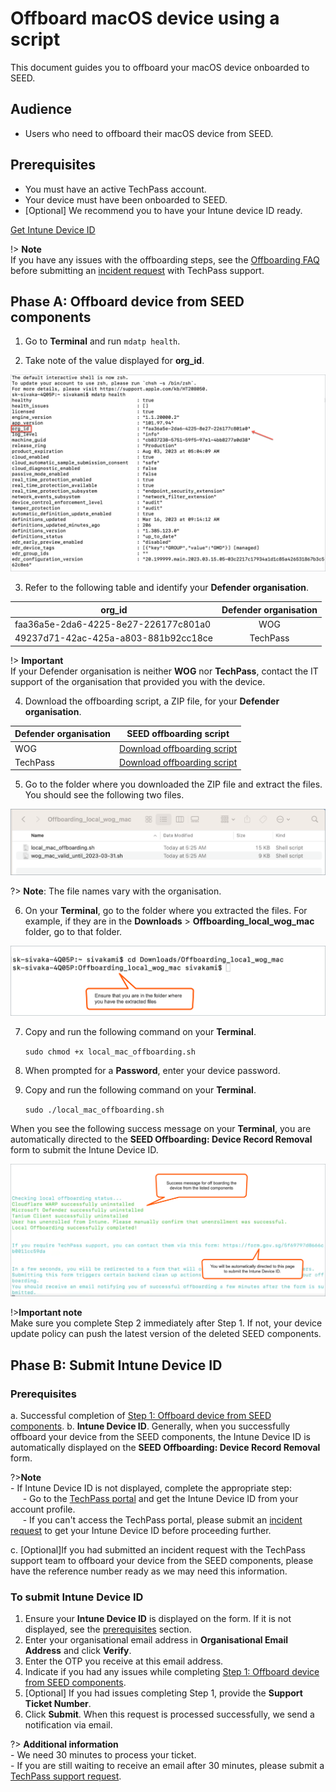 # Offboard macOS device using a script
 
 This document guides you to offboard your macOS device onboarded to SEED.

## Audience

- Users who need to offboard their macOS device from SEED.

## Prerequisites

- You must have an active TechPass account.
- Your device must have been onboarded to SEED.
- [Optional] We recommend you to have your Intune device ID ready. 

[Get Intune Device ID](../snippets/get-intune-device-id.md ':include')

!> **Note**<br>If you have any issues with the offboarding steps, see the [Offboarding FAQ](/faqs/seed-offboarding-faqs) before submitting an [incident request](https://go.gov.sg/techpass-sr) with TechPass support.

## Phase A: Offboard device from SEED components

1. Go to **Terminal** and run `mdatp health`.

<!--
![open terminal](../images/macos-open-terminal.png)

![find-org-id](../images/macos-find-org-id-1.png)-->

2. Take note of the value displayed for **org_id**.

![note-org-id](../images/macos-find-org-id-2.png)

3. Refer to the following table and identify your **Defender organisation**.

  | org_id  | Defender organisation |
  | ------------- |:-------------:|
  | faa36a5e-2da6-4225-8e27-226177c801a0      | WOG     |
  | 49237d71-42ac-425a-a803-881b92cc18ce  | TechPass    | 

!> **Important**<br> If your Defender organisation is neither **WOG** nor **TechPass**, contact the IT support of the organisation that provided you with the device.

4. Download the offboarding script, a ZIP file, for your **Defender organisation**.

  | Defender organisation  | SEED offboarding script |
  | ------------- |:-------------:|
  | WOG      | [Download offboarding script](https://k3uwa66lu3tj6uxft46666ynhe0uvzor.lambda-url.ap-southeast-1.on.aws/local_wog_mac)    |
  | TechPass      | [Download offboarding script](https://k3uwa66lu3tj6uxft46666ynhe0uvzor.lambda-url.ap-southeast-1.on.aws/local_tp_mac)     |
  
5. Go to the folder where you downloaded the ZIP file and extract the files. You should see the following two files. 

![extract-files](../images/macos-extracted-files-for-offboarding.png)

?> **Note**: The file names vary with the organisation.

6. On your **Terminal**, go to the folder where you extracted the files. For example, if they are in the **Downloads** > **Offboarding_local_wog_mac** folder, go to that folder.

![cd-extracted-folder](../images/macos-cd-downloads.png)

7. Copy and run the following command on your **Terminal**.

    ```sudo chmod +x local_mac_offboarding.sh```

8. When prompted for a **Password**, enter your device password.
9. Copy and run the following command on your **Terminal**.

    ```sudo ./local_mac_offboarding.sh```

When you see the following success message on your **Terminal**, you are automatically directed to the **SEED Offboarding: Device Record Removal** form to submit the Intune Device ID. 

![macos-success-message](../images/macos-success-message.png)

!>**Important note**<br> Make sure you complete Step 2 immediately after Step 1. If not, your device update policy can push the latest version of the deleted SEED components.


## Phase B: Submit Intune Device ID

### Prerequisites

a. Successful completion of [Step 1: Offboard device from SEED components](#step-1-offboard-device-from-seed-components).
b. **Intune Device ID**. Generally, when you successfully offboard your device from the SEED components, the Intune Device ID is automatically displayed on the **SEED Offboarding: Device Record Removal** form.

?>**Note**<br>- If Intune Device ID is not displayed, complete the appropriate step:<br>&nbsp;&nbsp;&nbsp;&nbsp;&nbsp;- Go to the [TechPass portal](https://portal.techpass.gov.sg/secure/account/profile) and get the Intune Device ID from your account profile.<br>&nbsp;&nbsp;&nbsp;&nbsp;&nbsp;- If you can't access the TechPass portal, please submit an [incident request](https://go.gov.sg/techpass-sr) to get your Intune Device ID before proceeding further.

c. [Optional]If you had submitted an incident request with the TechPass support team to offboard your device from the SEED components, please have the reference number ready as we may need this information.

### To submit Intune Device ID

1. Ensure your **Intune Device ID** is displayed on the form. If it is not displayed, see the [prerequisites](#prerequisites) section.
2. Enter your organisational email address in **Organisational Email Address** and click **Verify**.
3. Enter the OTP you receive at this email address.  
4. Indicate if you had any issues while completing [Step 1: Offboard device from SEED components](#step-1-offboard-device-from-seed-components).
5. [Optional] If you had issues completing Step 1, provide the **Support Ticket Number**.
6. Click **Submit**. When this request is processed successfully, we send a notification via email.

<!--![successfully-offboarded-email](../images/macos-successfully-offboarded-email.png)-->

?> **Additional information**<br>- We need 30 minutes to process your ticket.<br>- If you are still waiting to receive an email after 30 minutes, please submit a [TechPass support request](https://go.gov.sg/techpass-sr). 

 
      










 



